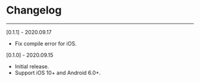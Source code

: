 # Changelog

-----------------------------------------------
[0.1.1] - 2020.09.17

* Fix compile error for iOS.

[0.1.0] - 2020.09.15

* Initial release.
* Support iOS 10+ and Android 6.0+.
